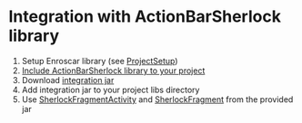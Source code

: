 # Integration with ActionBarSherlock library #

  1. Setup Enroscar library (see [ProjectSetup](ProjectSetup.md))
  1. [Include ActionBarSherlock library to your project](http://actionbarsherlock.com/usage.html)
  1. Download [integration jar](http://code.google.com/p/enroscar/downloads/detail?name=enroscar-sources-0.2.zip)
  1. Add integration jar to your project libs directory
  1. Use [SherlockFragmentActivity](http://code.google.com/p/enroscar/source/browse/trunk/integration/actionbarsherlock/enroscar-sherlock-integration/src/com/stanfy/integration/sherlock/SherlockFragmentActivity.java) and [SherlockFragment](http://code.google.com/p/enroscar/source/browse/trunk/integration/actionbarsherlock/enroscar-sherlock-integration/src/com/stanfy/integration/sherlock/SherlockFragment.java) from the provided jar